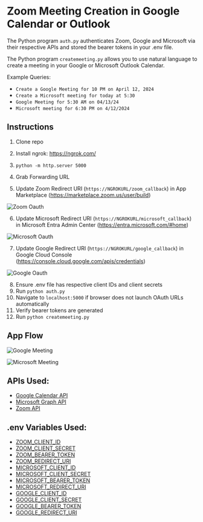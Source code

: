 # Zoom Meeting Creation in Google Calendar or Outlook

The Python program `auth.py` authenticates Zoom, Google and Microsoft via their respective APIs and stored the bearer tokens in your .env file.

The Python program `createmeeting.py` allows you to use natural language to create a meeting in your Google or Microsoft Outlook Calendar.

Example Queries:
* `Create a Google Meeting for 10 PM on April 12, 2024`
* `Create a Microsoft meeting for today at 5:30`
* `Google Meeting for 5:30 AM on 04/13/24`
* `Microsoft meeting for 6:30 PM on 4/12/2024`

## Instructions

1. Clone repo
2. Install ngrok: https://ngrok.com/
3. `python -m http.server 5000`
4. Grab Forwarding URL

5. Update Zoom Redirect URI (`https://NGROKURL/zoom_callback`) in App Marketplace (https://marketplace.zoom.us/user/build)

![Zoom Oauth](https://i.imgur.com/4JDHoo7.png)

6. Update Microsoft Redirect URI (`https://NGROKURL/microsoft_callback`) in Microsoft Entra Admin Center (https://entra.microsoft.com/#home)

![Microsoft Oauth](https://i.imgur.com/qGlgRJz.png)

7. Update Google Redirect URI (`https://NGROKURL/google_callback`) in Google Cloud Console (https://console.cloud.google.com/apis/credentials)

![Google Oauth](https://i.imgur.com/QtWZf4z.png)

8. Ensure .env file has respective client IDs and client secrets
9. Run `python auth.py`
10. Navigate to `localhost:5000` if browser does not launch OAuth URLs automatically
11. Verify bearer tokens are generated
12. Run `python createmeeting.py`


## App Flow
![Google Meeting](https://i.imgur.com/VPLplWZ.png)

![Microsoft Meeting](https://i.imgur.com/AlZgnPo.png)


## APIs Used:
* [Google Calendar API](https://developers.google.com/calendar/api/guides/overview)
* [Microsoft Graph API](https://learn.microsoft.com/en-us/graph/use-the-api)
* [Zoom API](https://developers.zoom.us/docs/api/)

## .env Variables Used:
* [ZOOM_CLIENT_ID](https://developers.zoom.us/docs/api/rest/using-zoom-apis/)
* [ZOOM_CLIENT_SECRET](https://developers.zoom.us/docs/api/rest/using-zoom-apis/)
* [ZOOM_BEARER_TOKEN](https://developers.zoom.us/docs/api/rest/using-zoom-apis/)
* [ZOOM_REDIRECT_URI](https://developers.zoom.us/docs/api/rest/using-zoom-apis/)
* [MICROSOFT_CLIENT_ID](https://learn.microsoft.com/en-us/graph/auth-v2-user?tabs=http)
* [MICROSOFT_CLIENT_SECRET](https://learn.microsoft.com/en-us/graph/auth-v2-user?tabs=http)
* [MICROSOFT_BEARER_TOKEN](https://learn.microsoft.com/en-us/graph/auth-v2-user?tabs=http)
* [MICROSOFT_REDIRECT_URI](https://learn.microsoft.com/en-us/graph/auth-v2-user?tabs=http)
* [GOOGLE_CLIENT_ID](https://developers.google.com/identity/gsi/web/guides/get-google-api-clientid)
* [GOOGLE_CLIENT_SECRET](https://developers.google.com/identity/gsi/web/guides/get-google-api-clientid)
* [GOOGLE_BEARER_TOKEN](https://developers.google.com/identity/gsi/web/guides/get-google-api-clientid)
* [GOOGLE_REDIRECT_URI](https://developers.google.com/identity/gsi/web/guides/get-google-api-clientid)
